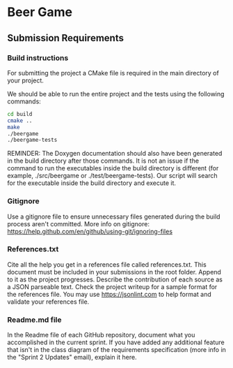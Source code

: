 # Beer Game

## Submission Requirements

### Build instructions

For submitting the project a CMake file is required in the main directory of your project.

We should be able to run the entire project and the tests using the following commands:

```bash
cd build
cmake ..
make
./beergame
./beergame-tests
```
REMINDER: The Doxygen documentation should also have been generated in the build directory after those commands.
It is not an issue if the command to run the executables inside the build directory is different (for example, ./src/beergame or ./test/beergame-tests). Our script will search for the executable inside the build directory and execute it.

 ### Gitignore

Use a gitignore file to ensure unnecessary files generated during the build process aren't committed. More info on gitignore: https://help.github.com/en/github/using-git/ignoring-files

 ### References.txt

 Cite all the help you get in a references file called references.txt. This document must be included in your submissions in the root folder. Append to it as the project progresses. Describe the contribution of each source as a JSON parseable text.  Check the project writeup for a sample format for the references file. You may use https://jsonlint.com to help format and validate your references file.

 ### Readme.md file

In the Readme file of each GitHub repository, document what you accomplished in the current sprint. If you have added any additional feature that isn't in the class diagram of the requirements specification (more info in the "Sprint 2 Updates" email), explain it here.
